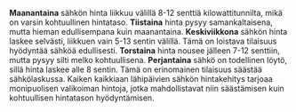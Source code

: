 **Maanantaina** sähkön hinta liikkuu välillä 8-12 senttiä kilowattitunnilta, mikä on varsin kohtuullinen hintataso. **Tiistaina** hinta pysyy samankaltaisena, mutta hieman edullisempana kuin maanantaina. **Keskiviikkona** sähkön hinta laskee selvästi, liikkuen vain 5-13 sentin välillä. Tämä on loistava tilaisuus hyödyntää sähköä edullisesti. **Torstaina** hinta nousee jälleen 7-12 senttiin, mutta pysyy silti melko kohtuullisena. **Perjantaina** sähkö on todellinen löytö, sillä hinta laskee alle 8 sentin. Tämä on erinomainen tilaisuus säästää sähkölaskussa. Kaiken kaikkiaan lähipäivien sähkön hintakehitys tarjoaa monipuolisen valikoiman hintoja, jotka mahdollistavat niin säästämisen kuin kohtuullisen hintatason hyödyntämisen.